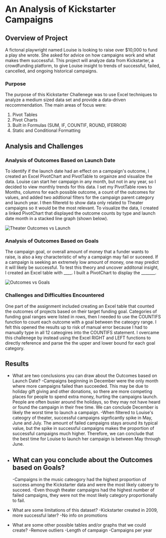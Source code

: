 # An Analysis of Kickstarter Campaigns

## Overview of Project
A fictonal playwright named Louise is looking to raise over $10,000 to fund a play she wrote. She asked for advice on how campaigns work and what makes them successful. This project will analyze data from Kickstarter, a crowdfunding platform, to give Louise insight to trends of successful, failed, cancelled, and ongoing historical campaigns.

### Purpose
The purpose of this Kickstarter Challenege was to use Excel techniques to analyze a medium sized data set and provide a data-driven reccommendation. The main areas of focus were: 

1. Pivot Tables
2. Pivot Charts 
3. Built in Formulas (SUM, IF, COUNTIF, ROUND, IFERROR)
4. Static and Conditional Formatting

## Analysis and Challenges


### Analysis of Outcomes Based on Launch Date
To identify if the launch date had an effect on a campaign's outcome, I created an Excel PivotChart and PivotTable to orgainze and visualize the data. Louise can start her campaign in any month, but not in any year, so I decided to view monthly trends for this data. I set my PivotTable rows to Months, columns for each possible outcome, a count of the outcomes for values, and added two addtional filters for the campaign parent category and launch year. I then filteretd to show data only related to Theater campaigns so it would be the most relevant. To visualize the data, I created a linked PivotChart that displayed the outcome counts by type and launch date month in a stacked line graph (shown below).

![Theater Outcomes vs Launch](../main/resources/Theater_Outcomes_vs_Launch.png)

### Analysis of Outcomes Based on Goals
The campaign goal, or overall amount of money that a funder wants to raise, is also a key characteristic of why a campaign may fail or suceeed. If a campaign is seeking an extremely low amount of money, one may predict it will likely be successful. To test this theory and uncover additonal insight, I created an Excel table with ____. I built a PivotChart to display the _______. 

![Outcomes vs Goals](../main/resources/Outcomes_vs_Goals.png)

### Challenges and Difficulties Encountered
One part of the assignment included creating an Excel table that counted the outcomes of projects based on their target funding goal. Categories of funding goal ranges were listed in rows, then I needed to use the COUNTIFS function to count each outcome with a goal between the cateogry range. I felt this opened the results up to risk of manual error because I had to manually type in all 12 cateogires into the COUNTIFS statement. I overcame this challenege by instead using the Excel RIGHT and LEFT functions to directly reference and parse the the upper and lower bound for each goal category. 

## Results

- What are two conclusions you can draw about the Outcomes based on Launch Date?
    -Campaigns beginning in December were the only month where more campaigns failed than succeeded. This may be due to holiday gift giving and other donations, so there are more competing places for people to spend extra money, hurting the campaigns launch. People are often busier around the holidays, so they may not have heard or found the campaign in their free time. We can conclude December is likely the worst time to launch a campaign. 
    -When filtered to Louise's cateogry of theater, successful campaigns signficantly spike in May, June and July. The amount of failed campaigns stays around its typical value, but the spike in successful campaigns makes the proportion of successful campaigns much higher. Therefore, we can conclude that the best time for Louise to launch her campaign is between May through June. 

- What can you conclude about the Outcomes based on Goals?
    -
    
    -Campaigns in the music cateogory had the highest proportion of success among the Kickstarter data and were the most likely catoery to succeed. 
    -Even though theater campaigns had the highest number of failed campaigns, they were not the most likely category proportionally to fail.

- What are some limitations of this dataset?
    -Kickstarter created in 2009, more successful later? 
    -No info on promotions

- What are some other possible tables and/or graphs that we could create?
    -Remove outliers
    -Length of campaign
    -Campaigns per year
